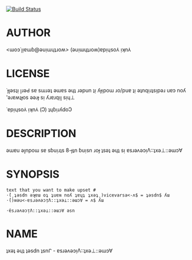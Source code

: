 [![Build Status](https://travis-ci.com/worthmine/Acme-Text-Viceversa.svg?branch=master)](https://travis-ci.com/worthmine/Acme-Text-Viceversa)
# AUTHOR

<ɯoɔ˙ꞁᴉɐɯɓ@ǝuᴉɯɥʇɹoʍ> (ǝuᴉɯɥʇɹoʍ)ɐpᴉɥso⅄ ᴉʞn⅄

# LICENSE

˙ɟꞁǝsʇᴉ ꞁɹǝԀ sɐ sɯɹǝʇ ǝɯɐs ǝɥʇ ɹǝpun ʇᴉ ʎɟᴉpoɯ ɹo/puɐ ʇᴉ ǝʇnqᴉɹʇsᴉpǝɹ uɐɔ noʎ 'ǝɹɐʍʇɟos ǝǝɹɟ sᴉ ʎɹɐɹqᴉꞁ sᴉɥ⊥

˙ɐpᴉɥso⅄ ᴉʞn⅄ (Ↄ) ʇɥɓᴉɹʎdoↃ

# DESCRIPTION

ǝɯɐu ǝꞁnpoɯ sɐ sɓuᴉɹʇs 8-ɟʇn ɓuᴉsn ɹoɟ ʇsǝʇ ǝɥʇ sᴉ ɐsɹǝʌǝɔᴉΛ::ʇxǝ⊥::ǝɯɔ∀

# SYNOPSIS

    text that you want to make upset #
    ⋅̕(͵ʇǝsdn ǝʞɐɯ oʇ ʇuɐʍ noʎ ʇɐɥʇ ʇxǝʇ͵)vicevarsa<-ʌ$ = ʇǝsdn$ ʎɯ
    ⋅̕()ʍǝu<-ɐsɹǝʌǝɔᴉΛ::ʇxǝ⊥::ǝɯɔ∀ = ʌ$ ʎɯ
    
    ⋅̕ɐsɹǝʌǝɔᴉΛ::ʇxǝ⊥::ǝɯɔ∀ ǝsn

# NAME

ʇxǝʇ ǝɥʇ ʇǝsdn ʇsnᒋ - ɐsɹǝʌǝɔᴉΛ::ʇxǝ⊥::ǝɯɔ∀
